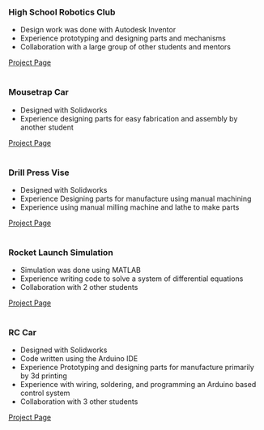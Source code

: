 ### High School Robotics Club
- Design work was done with Autodesk Inventor  
- Experience prototyping and designing parts and mechanisms 
- Collaboration with a large group of other students and mentors  

[Project Page](FRC/FRC.md)  
&nbsp;  

### Mousetrap Car
- Designed with Solidworks 
- Experience designing parts for easy fabrication and assembly by another student  

[Project Page](Mousetrap_Car/Mousetrap_Car.md)  
&nbsp;  

### Drill Press Vise
- Designed with Solidworks
- Experience Designing parts for manufacture using manual machining
- Experience using manual milling machine and lathe to make parts

[Project Page](Vise/Vise.md)  
&nbsp;  

### Rocket Launch Simulation
- Simulation was done using MATLAB
- Experience writing code to solve a system of differential equations
- Collaboration with 2 other students

[Project Page](Rocket_Simulation/Rocket_Simulation.md)  
&nbsp;  

### RC Car
- Designed with Solidworks
- Code written using the Arduino IDE
- Experience Prototyping and designing parts for manufacture primarily by 3d printing
- Experience with wiring, soldering, and programming an Arduino based control system  
- Collaboration with 3 other students

[Project Page](RC_Car/RC_Car.md)  
&nbsp;  
